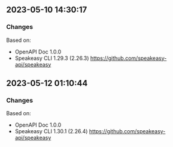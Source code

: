 

## 2023-05-10 14:30:17
### Changes
Based on:
- OpenAPI Doc 1.0.0 
- Speakeasy CLI 1.29.3 (2.26.3) https://github.com/speakeasy-api/speakeasy

## 2023-05-12 01:10:44
### Changes
Based on:
- OpenAPI Doc 1.0.0 
- Speakeasy CLI 1.30.1 (2.26.4) https://github.com/speakeasy-api/speakeasy